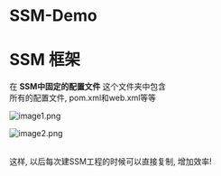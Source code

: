 # SSM-Demo 
# SSM 框架
在 **SSM中固定的配置文件** 这个文件夹中包含<br>
所有的配置文件, pom.xml和web.xml等等<br>

![image1.png](http://upload-images.jianshu.io/upload_images/2987011-21a18e852906599c.png?imageMogr2/auto-orient/strip%7CimageView2/2/w/1240)

![image2.png](http://upload-images.jianshu.io/upload_images/2987011-44d14a5749babf97.png?imageMogr2/auto-orient/strip%7CimageView2/2/w/1240)

<br>
这样, 以后每次建SSM工程的时候可以直接复制, 增加效率! 

